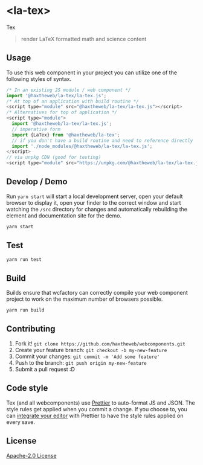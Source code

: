 # &lt;la-tex&gt;

Tex
> render LaTeX formatted math and science content

## Usage
To use this web component in your project you can utilize one of the following styles of syntax.

```js
/* In an existing JS module / web component */
import '@haxtheweb/la-tex/la-tex.js';
/* At top of an application with build routine */
<script type="module" src="@haxtheweb/la-tex/la-tex.js"></script>
/* Alternatives for top of application */
<script type="module">
  import '@haxtheweb/la-tex/la-tex.js';
  // imperative form
  import {LaTex} from '@haxtheweb/la-tex';
  // if you don't have a build routine and need to reference directly
  import './node_modules/@haxtheweb/la-tex/la-tex.js';
</script>
// via unpkg CDN (good for testing)
<script type="module" src="https://unpkg.com/@haxtheweb/la-tex/la-tex.js"></script>
```

## Develop / Demo
Run `yarn start` will start a local development server, open your default browser to display it, open your finder to the correct window and start watching the `/src` directory for changes and automatically rebuilding the element and documentation site for the demo.
```bash
yarn start
```

## Test

```bash
yarn run test
```

## Build
Builds ensure that wcfactory can correctly compile your web component project to
work on the maximum number of browsers possible.
```bash
yarn run build
```

## Contributing

1. Fork it! `git clone https://github.com/haxtheweb/webcomponents.git`
2. Create your feature branch: `git checkout -b my-new-feature`
3. Commit your changes: `git commit -m 'Add some feature'`
4. Push to the branch: `git push origin my-new-feature`
5. Submit a pull request :D

## Code style

Tex (and all webcomponents) use [Prettier][prettier] to auto-format JS and JSON.  The style rules get applied when you commit a change.  If you choose to, you can [integrate your editor][prettier-ed] with Prettier to have the style rules applied on every save.

[prettier]: https://github.com/prettier/prettier/
[prettier-ed]: https://github.com/prettier/prettier/#editor-integration
[polyserve]: https://github.com/Polymer/polyserve
[web-component-tester]: https://github.com/Polymer/web-component-tester

## License
[Apache-2.0 License](http://opensource.org/licenses/Apache-2.0)